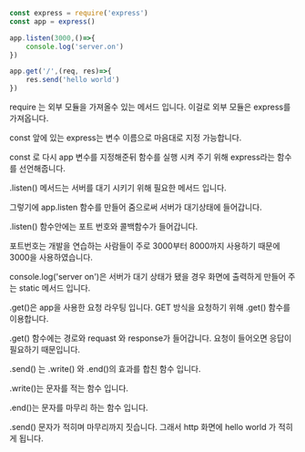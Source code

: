 ```js
const express = require('express')
const app = express()

app.listen(3000,()=>{
    console.log('server.on')
})

app.get('/',(req, res)=>{
    res.send('hello world')
})
```


require 는 외부 모듈을 가져올수 있는 메서드 입니다. 이걸로 외부 모듈은 express를 가져옵니다.

const 앞에 있는 express는 변수 이름으로 마음대로 지정 가능합니다.

const 로 다시 app 변수를 지정해준뒤 함수를 실행 시켜 주기 위해 express라는 함수를 선언해줍니다.



.listen() 메서드는 서버를 대기 시키기 위해 필요한 메서드 입니다.

그렇기에 app.listen 함수를 만들어 줌으로써 서버가 대기상태에 들어갑니다.

.listen() 함수안에는 포트 번호와 콜백함수가 들어갑니다.

포트번호는 개발을 연습하는 사람들이 주로 3000부터 8000까지 사용하기 때문에 3000을 사용하였습니다.



console.log('server on')은 서버가 대기 상태가 됐을 경우 화면에 출력하게 만들어 주는 static 메서드 입니다.



.get()은 app을 사용한 요청 라우팅 입니다. GET 방식을 요청하기 위해 .get() 함수를 이용합니다.

.get() 함수에는 경로와  requast 와 response가 들어갑니다. 요청이 들어오면 응답이 필요하기 때문입니다.

.send() 는  .write() 와 .end()의 효과를 합친 함수 입니다.



.write()는 문자를 적는 함수 입니다.

.end()는 문자를 마무리 하는 함수 입니다.



.send()  문자가 적히며 마무리까지 짓습니다. 그래서 http 화면에 hello world 가 적히게 됩니다.